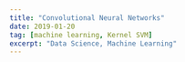 ```yaml
---
title: "Convolutional Neural Networks"
date: 2019-01-20
tag: [machine learning, Kernel SVM]
excerpt: "Data Science, Machine Learning"
---
```

